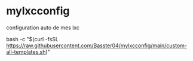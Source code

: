 # mylxcconfig
configuration auto de mes lxc

bash -c "$(curl -fsSL https://raw.githubusercontent.com/Basster04/mylxcconfig/main/custom-all-templates.sh)"
